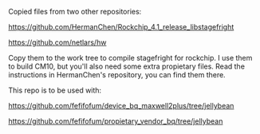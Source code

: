 
Copied files from two other repositories:

https://github.com/HermanChen/Rockchip_4.1_release_libstagefright

https://github.com/netlars/hw


Copy them to the work tree to compile stagefright for rockchip. I use them to build CM10, but you'll also need some extra propietary files. Read the instructions in HermanChen's repository, you can find them there.


This repo is to be used with:

https://github.com/fefifofum/device_bq_maxwell2plus/tree/jellybean

https://github.com/fefifofum/propietary_vendor_bq/tree/jellybean
